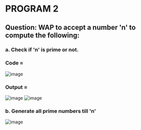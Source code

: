 # PROGRAM 2
## Question: WAP to accept a number 'n' to compute the following:


### a. Check if 'n' is prime or not.

### Code =
![image](https://github.com/user-attachments/assets/34b2e23e-b5bd-4b0e-b7ab-33d37808adae)


### Output =
![image](https://github.com/user-attachments/assets/6872c296-13ba-4b8e-9920-93bc1cb1b246)
![image](https://github.com/user-attachments/assets/209c78bf-a1a0-48fa-9717-5b59c4c02870)

### b. Generate all prime numbers till 'n'

![image](https://github.com/user-attachments/assets/7cd68d49-69eb-469c-9303-6c169670d3bb)

